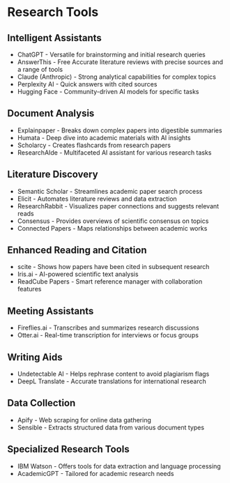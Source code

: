 # Research Tools

## Intelligent Assistants
- ChatGPT - Versatile for brainstorming and initial research queries
- AnswerThis - Free Accurate literature reviews with precise sources and a range of tools
- Claude (Anthropic) - Strong analytical capabilities for complex topics
- Perplexity AI - Quick answers with cited sources
- Hugging Face - Community-driven AI models for specific tasks

## Document Analysis
- Explainpaper - Breaks down complex papers into digestible summaries
- Humata - Deep dive into academic materials with AI insights
- Scholarcy - Creates flashcards from research papers
- ResearchAIde - Multifaceted AI assistant for various research tasks

## Literature Discovery

- Semantic Scholar - Streamlines academic paper search process
- Elicit - Automates literature reviews and data extraction
- ResearchRabbit - Visualizes paper connections and suggests relevant reads
- Consensus - Provides overviews of scientific consensus on topics
- Connected Papers - Maps relationships between academic works

## Enhanced Reading and Citation

- scite - Shows how papers have been cited in subsequent research
- Iris.ai - AI-powered scientific text analysis
- ReadCube Papers - Smart reference manager with collaboration features

## Meeting Assistants

- Fireflies.ai - Transcribes and summarizes research discussions
- Otter.ai - Real-time transcription for interviews or focus groups

## Writing Aids

- Undetectable AI - Helps rephrase content to avoid plagiarism flags
- DeepL Translate - Accurate translations for international research

## Data Collection

- Apify - Web scraping for online data gathering
- Sensible - Extracts structured data from various document types

## Specialized Research Tools

- IBM Watson - Offers tools for data extraction and language processing
- AcademicGPT - Tailored for academic research needs
